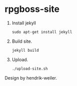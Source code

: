 rpgboss-site
============

1. Install jekyll
    ```
    sudo apt-get install jekyll
    ```

2. Build site.
    ```
    jekyll build
    ```

3. Upload.
    ```
    ./upload-site.sh
    ```

Design by hendrik-weiler.
